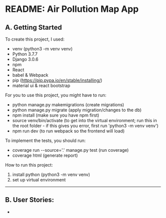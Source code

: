 # README: Air Pollution Map App

## A. Getting Started
To create this project, I used:
* venv (python3 -m venv venv)
* Python 3.7.7
* Django 3.0.6
* npm
* React
* babel & Webpack
* pip (https://pip.pypa.io/en/stable/installing/)
* material ui & react bootstrap

For you to use this project, you might have to run:
* python manage.py makemigrations (create migrations)
* python manage.py migrate (apply migration/changes to the db)
* npm install (make sure you have npm first)
* source venv/bin/activate (to get into the virtual environment; run this in the root folder - if this gives you error, first run 'python3 -m venv venv')
* npm run dev (to run webpack so the frontend will load)

To implement the tests, you should run:
* coverage run --source='.' manage.py test (run coverage)
* coverage html (generate report)


How to run this project:
1. install python (python3 -m venv venv)
2. set up virtual environment 

---

## B. User Stories:
* 


